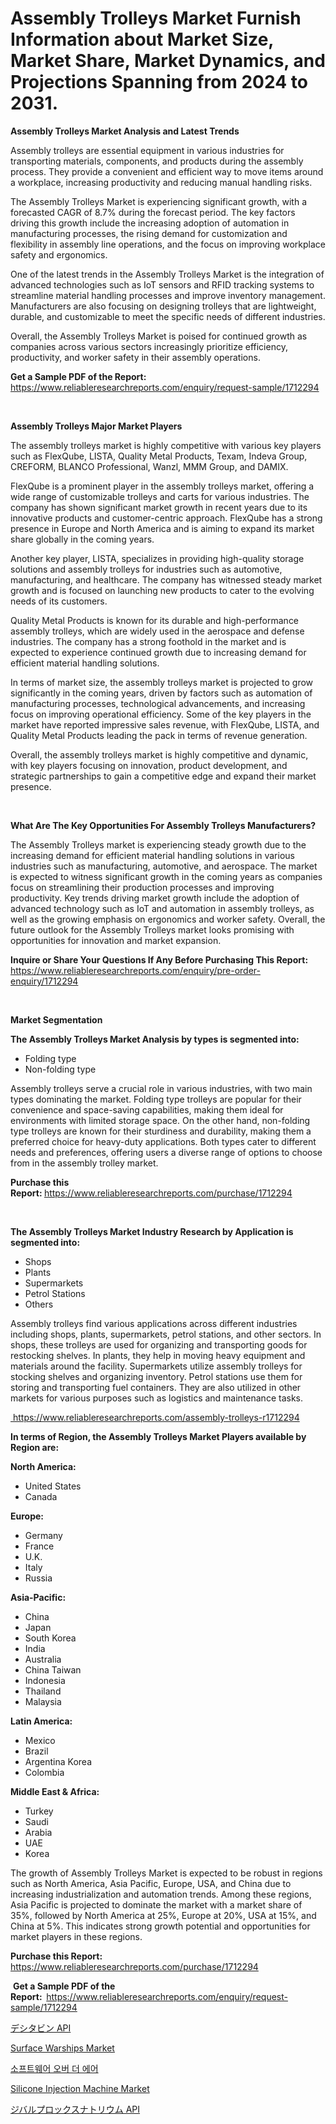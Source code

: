 <p><h1>Assembly Trolleys Market Furnish Information about Market Size, Market Share, Market Dynamics, and Projections Spanning from 2024 to 2031.</h1></p><p><strong>Assembly Trolleys Market Analysis and Latest Trends</strong></p>
<p><p>Assembly trolleys are essential equipment in various industries for transporting materials, components, and products during the assembly process. They provide a convenient and efficient way to move items around a workplace, increasing productivity and reducing manual handling risks.</p><p>The Assembly Trolleys Market is experiencing significant growth, with a forecasted CAGR of 8.7% during the forecast period. The key factors driving this growth include the increasing adoption of automation in manufacturing processes, the rising demand for customization and flexibility in assembly line operations, and the focus on improving workplace safety and ergonomics.</p><p>One of the latest trends in the Assembly Trolleys Market is the integration of advanced technologies such as IoT sensors and RFID tracking systems to streamline material handling processes and improve inventory management. Manufacturers are also focusing on designing trolleys that are lightweight, durable, and customizable to meet the specific needs of different industries.</p><p>Overall, the Assembly Trolleys Market is poised for continued growth as companies across various sectors increasingly prioritize efficiency, productivity, and worker safety in their assembly operations.</p></p>
<p><strong>Get a Sample PDF of the Report:&nbsp;</strong> <a href="https://www.reliableresearchreports.com/enquiry/request-sample/1712294">https://www.reliableresearchreports.com/enquiry/request-sample/1712294</a></p>
<p>&nbsp;</p>
<p><strong>Assembly Trolleys Major Market Players</strong></p>
<p><p>The assembly trolleys market is highly competitive with various key players such as FlexQube, LISTA, Quality Metal Products, Texam, Indeva Group, CREFORM, BLANCO Professional, Wanzl, MMM Group, and DAMIX. </p><p>FlexQube is a prominent player in the assembly trolleys market, offering a wide range of customizable trolleys and carts for various industries. The company has shown significant market growth in recent years due to its innovative products and customer-centric approach. FlexQube has a strong presence in Europe and North America and is aiming to expand its market share globally in the coming years.</p><p>Another key player, LISTA, specializes in providing high-quality storage solutions and assembly trolleys for industries such as automotive, manufacturing, and healthcare. The company has witnessed steady market growth and is focused on launching new products to cater to the evolving needs of its customers.</p><p>Quality Metal Products is known for its durable and high-performance assembly trolleys, which are widely used in the aerospace and defense industries. The company has a strong foothold in the market and is expected to experience continued growth due to increasing demand for efficient material handling solutions.</p><p>In terms of market size, the assembly trolleys market is projected to grow significantly in the coming years, driven by factors such as automation of manufacturing processes, technological advancements, and increasing focus on improving operational efficiency. Some of the key players in the market have reported impressive sales revenue, with FlexQube, LISTA, and Quality Metal Products leading the pack in terms of revenue generation.</p><p>Overall, the assembly trolleys market is highly competitive and dynamic, with key players focusing on innovation, product development, and strategic partnerships to gain a competitive edge and expand their market presence.</p></p>
<p>&nbsp;</p>
<p><strong>What Are The Key Opportunities For Assembly Trolleys Manufacturers?</strong></p>
<p><p>The Assembly Trolleys market is experiencing steady growth due to the increasing demand for efficient material handling solutions in various industries such as manufacturing, automotive, and aerospace. The market is expected to witness significant growth in the coming years as companies focus on streamlining their production processes and improving productivity. Key trends driving market growth include the adoption of advanced technology such as IoT and automation in assembly trolleys, as well as the growing emphasis on ergonomics and worker safety. Overall, the future outlook for the Assembly Trolleys market looks promising with opportunities for innovation and market expansion.</p></p>
<p><strong>Inquire or Share Your Questions If Any Before Purchasing This Report:</strong> <a href="https://www.reliableresearchreports.com/enquiry/pre-order-enquiry/1712294">https://www.reliableresearchreports.com/enquiry/pre-order-enquiry/1712294</a></p>
<p>&nbsp;</p>
<p><strong>Market Segmentation</strong></p>
<p><strong>The Assembly Trolleys Market Analysis by types is segmented into:</strong></p>
<p><ul><li>Folding type</li><li>Non-folding type</li></ul></p>
<p><p>Assembly trolleys serve a crucial role in various industries, with two main types dominating the market. Folding type trolleys are popular for their convenience and space-saving capabilities, making them ideal for environments with limited storage space. On the other hand, non-folding type trolleys are known for their sturdiness and durability, making them a preferred choice for heavy-duty applications. Both types cater to different needs and preferences, offering users a diverse range of options to choose from in the assembly trolley market.</p></p>
<p><strong>Purchase this Report:&nbsp;</strong><a href="https://www.reliableresearchreports.com/purchase/1712294">https://www.reliableresearchreports.com/purchase/1712294</a></p>
<p>&nbsp;</p>
<p><strong>The Assembly Trolleys Market Industry Research by Application is segmented into:</strong></p>
<p><ul><li>Shops</li><li>Plants</li><li>Supermarkets</li><li>Petrol Stations</li><li>Others</li></ul></p>
<p><p>Assembly trolleys find various applications across different industries including shops, plants, supermarkets, petrol stations, and other sectors. In shops, these trolleys are used for organizing and transporting goods for restocking shelves. In plants, they help in moving heavy equipment and materials around the facility. Supermarkets utilize assembly trolleys for stocking shelves and organizing inventory. Petrol stations use them for storing and transporting fuel containers. They are also utilized in other markets for various purposes such as logistics and maintenance tasks.</p></p>
<p><a href="https://www.reliableresearchreports.com/assembly-trolleys-r1712294">&nbsp;https://www.reliableresearchreports.com/assembly-trolleys-r1712294</a></p>
<p><strong>In terms of Region, the Assembly Trolleys Market Players available by Region are:</strong></p>
<p>
    <p> <strong> North America: </strong>
        <ul>
            <li>United States</li>
            <li>Canada</li>
        </ul>
        </p> 
    <p> <strong> Europe: </strong>
        <ul>
            <li>Germany</li>
            <li>France</li>
            <li>U.K.</li>
            <li>Italy</li>
            <li>Russia</li>
        </ul>
        </p> 
    <p> <strong> Asia-Pacific: </strong>
        <ul>
            <li>China</li>
            <li>Japan</li>
            <li>South Korea</li>
            <li>India</li>
            <li>Australia</li>
            <li>China Taiwan</li>
            <li>Indonesia</li>
            <li>Thailand</li>
            <li>Malaysia</li>
        </ul>
        </p> 
    <p> <strong> Latin America: </strong>
        <ul>
            <li>Mexico</li>
            <li>Brazil</li>
            <li>Argentina Korea</li>
            <li>Colombia</li>
        </ul>
        </p> 
    <p> <strong> Middle East & Africa: </strong>
        <ul>
            <li>Turkey</li>
            <li>Saudi</li>
            <li>Arabia</li>
            <li>UAE</li>
            <li>Korea</li>
        </ul>
    </p>
    </p>
<p><p>The growth of Assembly Trolleys Market is expected to be robust in regions such as North America, Asia Pacific, Europe, USA, and China due to increasing industrialization and automation trends. Among these regions, Asia Pacific is projected to dominate the market with a market share of 35%, followed by North America at 25%, Europe at 20%, USA at 15%, and China at 5%. This indicates strong growth potential and opportunities for market players in these regions.</p></p>
<p><strong>Purchase this Report: </strong><a href="https://www.reliableresearchreports.com/purchase/1712294">https://www.reliableresearchreports.com/purchase/1712294</a></p>
<p>&nbsp;<strong>Get a Sample PDF of the Report:&nbsp;&nbsp;</strong><a href="https://www.reliableresearchreports.com/enquiry/request-sample/1712294">https://www.reliableresearchreports.com/enquiry/request-sample/1712294</a></p>
<p><strong></strong></p>
<p><p><a href="https://github.com/laurenreichert/Market-Research-Report-List-2/blob/main/3638540159124.md">デシタビン API</a></p><p><a href="https://github.com/msbsaifansami/Market-Research-Report-List-1/blob/main/surface-warships-market.md">Surface Warships Market</a></p><p><a href="https://github.com/gambitz1998/Market-Research-Report-List-1/blob/main/2552201170669.md">소프트웨어 오버 더 에어</a></p><p><a href="https://github.com/EveKerluke2023/Market-Research-Report-List-1/blob/main/silicone-injection-machine-market.md">Silicone Injection Machine Market</a></p><p><a href="https://github.com/RodHoppe07/Market-Research-Report-List-2/blob/main/9273153159125.md">ジバルプロックスナトリウム API</a></p></p>